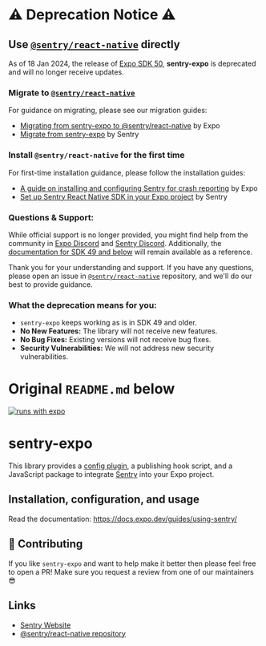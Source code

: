 # :warning: Deprecation Notice :warning:

## Use [`@sentry/react-native`](https://github.com/getsentry/sentry-react-native) directly 

As of 18 Jan 2024, the release of [Expo SDK 50](https://expo.dev/changelog/2024/01-18-sdk-50), **sentry-expo** is deprecated and will no longer receive updates.

### Migrate to [`@sentry/react-native`](https://github.com/getsentry/sentry-react-native)

For guidance on migrating, please see our migration guides:

- [Migrating from sentry-expo to @sentry/react-native](https://github.com/expo/fyi/blob/main/sentry-expo-migration.md) by Expo
- [Migrate from sentry-expo](https://docs.sentry.io/platforms/react-native/migration/sentry-expo/) by Sentry

### Install `@sentry/react-native` for the first time

For first-time installation guidance, please follow the installation guides:

- [A guide on installing and configuring Sentry for crash reporting](https://docs.expo.dev/guides/using-sentry/) by Expo
- [Set up Sentry React Native SDK in your Expo project](https://docs.expo.dev/guides/using-sentry/) by Sentry

### Questions & Support:

While official support is no longer provided, you might find help from the community in [Expo Discord](https://discord.com/invite/expo) and [Sentry Discord](https://discord.com/invite/sentry). Additionally, the [documentation for SDK 49 and below](https://docs.expo.dev/guides/using-sentry/) will remain available as a reference.

Thank you for your understanding and support. If you have any questions, please open an issue in [`@sentry/react-native`](https://github.com/getsentry/sentry-react-native) repository, and we'll do our best to provide guidance.

### What the deprecation means for you:

- `sentry-expo` keeps working as is in SDK 49 and older.
- **No New Features:** The library will not receive new features.
- **No Bug Fixes:** Existing versions will not receive bug fixes.
- **Security Vulnerabilities:** We will not address new security vulnerabilities.


# Original `README.md` below

[![runs with expo](https://img.shields.io/badge/Runs%20with%20Expo-4630EB.svg?style=flat-square&logo=EXPO&labelColor=f3f3f3&logoColor=000)](https://expo.dev/)

# sentry-expo

This library provides a [config plugin](https://docs.expo.dev/guides/config-plugins/), a publishing hook script, and a JavaScript package to integrate [Sentry](https://github.com/getsentry/sentry-react-native) into your Expo project.

## Installation, configuration, and usage

Read the documentation: https://docs.expo.dev/guides/using-sentry/

## 👏 Contributing

If you like `sentry-expo` and want to help make it better then please feel free to open a PR! Make sure you request a review from one of our maintainers 😎

## Links

- [Sentry Website](https://sentry.io/welcome/)
- [@sentry/react-native repository](https://github.com/getsentry/sentry-react-native)

